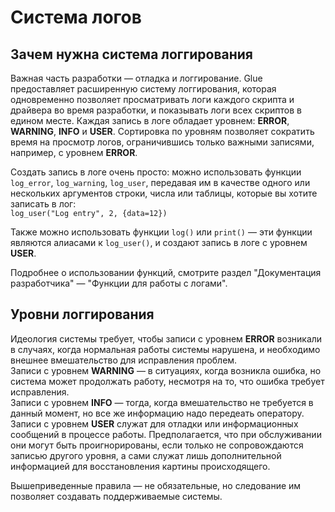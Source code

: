 # Система логов

## Зачем нужна система логгирования

Важная часть разработки — отладка и логгирование. Glue предоставляет расширенную систему логгирования, которая одновременно позволяет просматривать логи каждого скрипта и драйвера во время разработки, и показывать логи всех скриптов в едином месте. 
Каждая запись в логе обладает уровнем: **ERROR**, **WARNING**, **INFO** и **USER**. Сортировка по уровням позволяет сократить время на просмотр логов, ограничившись только важными записями, например, с уровнем **ERROR**.

Создать запись в логе очень просто: можно использовать функции `log_error`, `log_warning`, `log_user`, передавая им в качестве одного или нескольких аргументов строки, числа или таблицы, которые вы хотите записать в лог:  
`log_user("Log entry", 2, {data=12})`

Также можно использовать функции `log()` или `print()` — эти функции являются алиасами к `log_user()`, и создают запись в логе с уровнем **USER**. 

Подробнее о использовании функций, смотрите раздел "Документация разработчика" — "Функции для работы с логами". 

## Уровни логгирования

Идеология системы требует, чтобы записи с уровнем **ERROR** возникали в случаях, когда нормальная работы системы нарушена, и необходимо внешнее вмешательство для исправления проблем.  
Записи с уровнем **WARNING** — в ситуациях, когда возникла ошибка, но система может продолжать работу, несмотря на то, что ошибка требует исправления.  
Записи с уровнем **INFO** — тогда, когда вмешательство не требуется в данный момент, но все же информацию надо передеать оператору.  
Записи с уровнем **USER** служат для отладки или информационных сообщений в процессе работы. Предполагается, что при обслуживании они могут быть проигнорированы, если только не сопровождаются записью другого уровня, а сами служат лишь дополнительной информацией для восстановления картины происходящего.  

Вышеприведенные правила — не обязательные, но следование им позволяет создавать поддерживаемые системы. 
